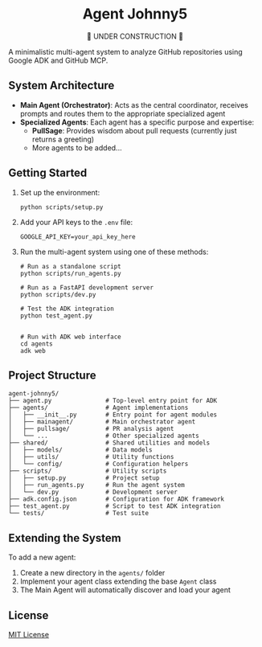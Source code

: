 # <div align="center">Agent Johnny5</div>

<div align="center">🚧 UNDER CONSTRUCTION 🚧 </div>

A minimalistic multi-agent system to analyze GitHub repositories using Google ADK and GitHub MCP.

## System Architecture

-   **Main Agent (Orchestrator)**: Acts as the central coordinator, receives prompts and routes them to the appropriate specialized agent
-   **Specialized Agents**: Each agent has a specific purpose and expertise:
    -   **PullSage**: Provides wisdom about pull requests (currently just returns a greeting)
    -   More agents to be added...

## Getting Started

1. Set up the environment:

    ```
    python scripts/setup.py
    ```

2. Add your API keys to the `.env` file:

    ```
    GOOGLE_API_KEY=your_api_key_here
    ```

3. Run the multi-agent system using one of these methods:

    ```
    # Run as a standalone script
    python scripts/run_agents.py

    # Run as a FastAPI development server
    python scripts/dev.py

    # Test the ADK integration
    python test_agent.py


    # Run with ADK web interface
    cd agents
    adk web
    ```

## Project Structure

```
agent-johnny5/
├── agent.py               # Top-level entry point for ADK
├── agents/                # Agent implementations
│   ├── __init__.py        # Entry point for agent modules
│   ├── mainagent/         # Main orchestrator agent
│   ├── pullsage/          # PR analysis agent
│   └── ...                # Other specialized agents
├── shared/                # Shared utilities and models
│   ├── models/            # Data models
│   ├── utils/             # Utility functions
│   └── config/            # Configuration helpers
├── scripts/               # Utility scripts
│   ├── setup.py           # Project setup
│   ├── run_agents.py      # Run the agent system
│   └── dev.py             # Development server
├── adk.config.json        # Configuration for ADK framework
├── test_agent.py          # Script to test ADK integration
└── tests/                 # Test suite
```

## Extending the System

To add a new agent:

1. Create a new directory in the `agents/` folder
2. Implement your agent class extending the base `Agent` class
3. The Main Agent will automatically discover and load your agent

## License

[MIT License](LICENSE)
